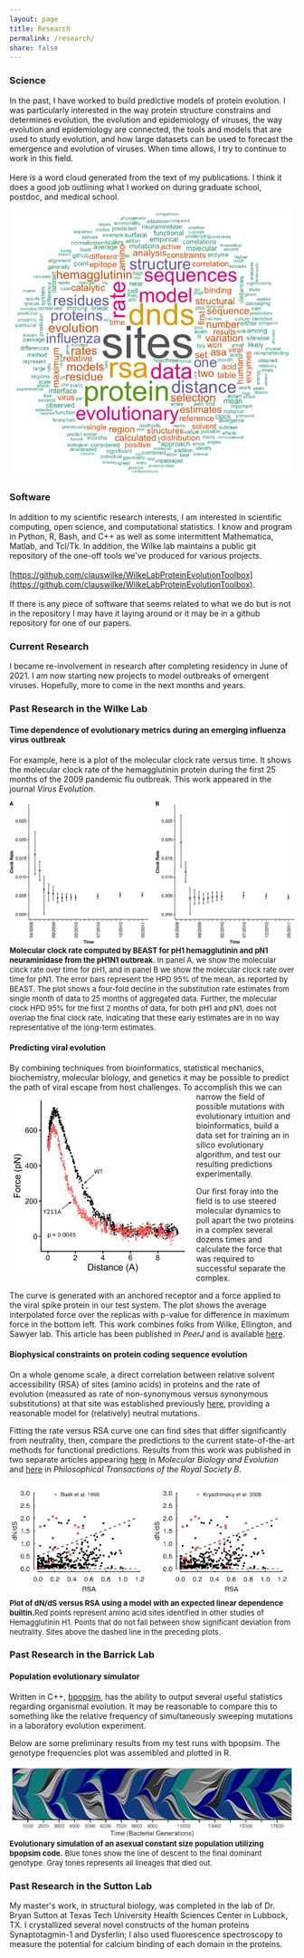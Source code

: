 ```yaml
---
layout: page
title: Research
permalink: /research/
share: false
---
```


### Science
In the past, I have worked to build predictive models of protein evolution. I was particularly interested in the way protein structure constrains and determines evolution, the evolution and epidemiology of viruses, the way evolution and epidemiology are connected, the tools and models that are used to study evolution, and how large datasets can be used to forecast the emergence and evolution of viruses. When time allows, I try to continue to work in this field.
<br><br>
Here is a word cloud generated from the text of my publications. I think it does a good job outlining what I worked on during graduate school, postdoc, and medical school.
<div style="display:block;text-align:center"><img src="../images/work_wordcloud.png" width='500px'></div>

### Software
In addition to my scientific research interests, I am interested in scientific computing, open science, and computational statistics. I know and program in Python, R, Bash, and C++ as well as some intermittent Mathematica, Matlab, and Tcl/Tk. In addition, the Wilke lab maintains a public git repository of the one-off tools we've produced for various projects. 
<br><br>
[https://github.com/clauswilke/WilkeLabProteinEvolutionToolbox](https://github.com/clauswilke/WilkeLabProteinEvolutionToolbox).
<br><br>
If there is any piece of software that seems related to what we do but is not in the repository I may have it laying around or it may be in a github repository for one of our papers.
  
### Current Research
I became re-involvement in research after completing residency in June of 2021. I am now starting new projects to model outbreaks of emergent viruses. Hopefully, more to come in the next months and years.

### Past Research in the Wilke Lab
 
#### Time dependence of evolutionary metrics during an emerging influenza virus outbreak
For example, here is a plot of the molecular clock rate versus time. It shows the molecular clock rate of the hemagglutinin protein during the first 25 months of the 2009 pandemic flu outbreak. This work appeared in the journal <i>Virus Evolution</i>.

<div style="display:block;text-align:center"><img src="../images/clock_rate.png"></div>
<font size='2'><b>Molecular clock rate computed by BEAST for pH1 hemagglutinin and pN1 neuraminidase from the pH1N1 outbreak.</b> In panel A, we show the molecular clock rate over time for pH1, and in panel B we show the molecular clock rate over time for pN1. The error bars represent the HPD 95% of the mean, as reported by BEAST. The plot shows a four-fold decline in the substitution rate estimates from single month of data to 25 months of aggregated data. Further, the molecular clock HPD 95% for the first 2 months of data, for both pH1 and pN1, does not overlap the final clock rate, indicating that these early estimates are in no way representative of the long-term estimates.</font>

#### Predicting viral evolution
By combining techniques from bioinformatics, statistical mechanics, biochemistry, molecular biology, and genetics it may be possible to predict the path of viral escape from host challenges. To accomplish this <img src="../images/force_curve.png" style="display:inline;float:left;margin:5px 10px 0px 0px" width="320">we can narrow the field of possible mutations with evolutionary intuition and bioinformatics, build a data set for training an in silico evolutionary algorithm, and test our resulting predictions experimentally.<br>

Our first foray into the field is to use steered molecular dynamics to pull apart the two proteins in a complex several dozens times and calculate the force that was required to successful separate the complex. <br>

The curve is generated with an anchored receptor and a force applied to the viral spike protein in our test system. The plot shows the average interpolated force over the replicas with p-value for difference in maximum force in the bottom left. This work combines folks from Wilke, Ellington, and Sawyer lab. This article has been published in <i>PeerJ</i> and is available <a href="http://dx.doi.org/10.7717/peerj.266">here</a>.<br>

#### Biophysical constraints on protein coding sequence evolution
On a whole genome scale, a direct correlation between relative solvent accessibility (RSA) of sites (amino acids) in proteins and the rate of evolution (measured as rate of non-synonymous versus synonymous substitutions) at that site was established previously <a href="http://mbe.oxfordjournals.org/content/early/2009/07/13/molbev.msp146.short">here</a>, providing a reasonable model for (relatively) neutral mutations.<br>

Fitting the rate versus RSA curve one can find sites that differ significantly from neutrality, then, compare the predictions to the current state-of-the-art methods for functional predictions. Results from this work was published in two separate articles appearing <a href="http://dx.doi.org/10.1093/molbev/mss217">here</a> in <i>Molecular Biology and Evolution</i> and <a href="http://dx.doi.org/10.1098/rstb.2012.0334">here</a> in <i>Philosophical Transactions of the Royal Society B</i>.<br>
<div style="display:block;text-align:center"><img src="../images/ha_plotkin_ave.png"></div>
<font size='2'><b>Plot of dN/dS versus RSA using a model with an expected linear dependence builtin.</b>Red points represent amino acid sites identified in other studies of Hemagglutinin H1. Points that do not fall between show significant deviation from neutrality. Sites above the dashed line in the preceding plots.</font>

### Past Research in the Barrick Lab

#### Population evolutionary simulator
Written in C++, [bpopsim](http://code.google.com/p/bpopsim/), has the ability to output several useful statistics regarding organismal evolution. It may be reasonable to compare this to something like the relative frequency of simultaneously sweeping mutations in a laboratory evolution experiment.<br>

Below are some preliminary results from my test runs with bpopsim. The genotype frequencies plot was assembled and plotted in R.<br>
<div style="display:block;text-align:center"><img src="../images/muller_lod_gray_2.png"></div>
<font size='2'><b>Evolutionary simulation of an asexual constant size population utilizing bpopsim code.</b> Blue tones show the line of descent to the final dominant genotype. Gray tones represents all lineages that died out.</font>

### Past Research in the Sutton Lab
My master's work, in structural biology, was completed in the lab of Dr. Bryan Sutton at Texas Tech University Health Sciences Center in Lubbock, TX. I crystallized several novel constructs of the human proteins Synaptotagmin-1 and Dysferlin; I also used fluorescence spectroscopy to measure the potential for calcium binding of each domain in the proteins.
